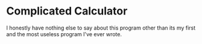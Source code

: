 # Complicated Calculator
I honestly have nothing else to say about this program other than its my first and the most useless program I've ever wrote.
